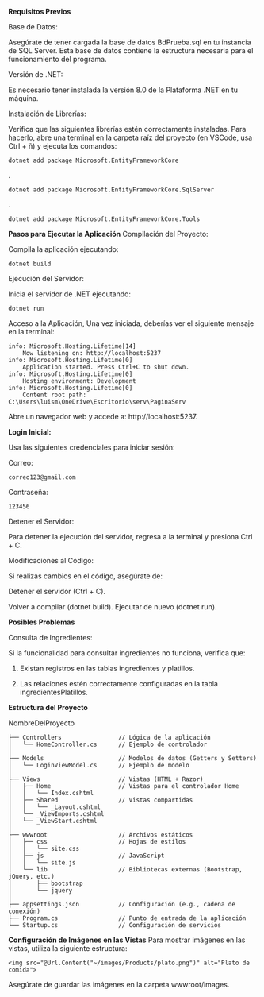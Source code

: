 **Requisitos Previos**

Base de Datos:

Asegúrate de tener cargada la base de datos BdPrueba.sql en tu instancia de SQL Server. Esta base de datos contiene la estructura necesaria para el funcionamiento del programa.

Versión de .NET:

Es necesario tener instalada la versión 8.0 de la Plataforma .NET en tu máquina.

Instalación de Librerías:

Verifica que las siguientes librerías estén correctamente instaladas. Para hacerlo, abre una terminal en la carpeta raíz del proyecto (en VSCode, usa Ctrl + ñ) y ejecuta los comandos:

    dotnet add package Microsoft.EntityFrameworkCore
.

    dotnet add package Microsoft.EntityFrameworkCore.SqlServer
.

    dotnet add package Microsoft.EntityFrameworkCore.Tools
**Pasos para Ejecutar la Aplicación**
Compilación del Proyecto:

Compila la aplicación ejecutando:

    dotnet build

Ejecución del Servidor:

Inicia el servidor de .NET ejecutando:

    dotnet run

Acceso a la Aplicación, Una vez iniciada, deberías ver el siguiente mensaje en la terminal:

    info: Microsoft.Hosting.Lifetime[14]
        Now listening on: http://localhost:5237
    info: Microsoft.Hosting.Lifetime[0]
        Application started. Press Ctrl+C to shut down.
    info: Microsoft.Hosting.Lifetime[0]
        Hosting environment: Development
    info: Microsoft.Hosting.Lifetime[0]
        Content root path: C:\Users\luism\OneDrive\Escritorio\serv\PaginaServ

Abre un navegador web y accede a: http://localhost:5237.

**Login Inicial:**

Usa las siguientes credenciales para iniciar sesión:
    
Correo: 
    
    correo123@gmail.com
    
Contraseña: 
    
    123456

Detener el Servidor:

Para detener la ejecución del servidor, regresa a la terminal y presiona Ctrl + C.

Modificaciones al Código:

Si realizas cambios en el código, asegúrate de:

Detener el servidor (Ctrl + C).

Volver a compilar (dotnet build).
Ejecutar de nuevo (dotnet run).

**Posibles Problemas**

Consulta de Ingredientes:

Si la funcionalidad para consultar ingredientes no funciona, verifica que:

1. Existan registros en las tablas ingredientes y platillos.

2. Las relaciones estén correctamente configuradas en la tabla ingredientesPlatillos.

**Estructura del Proyecto**

NombreDelProyecto

    ├── Controllers                // Lógica de la aplicación
    │   └── HomeController.cs      // Ejemplo de controlador
    │
    ├── Models                     // Modelos de datos (Getters y Setters)
    │   └── LoginViewModel.cs      // Ejemplo de modelo
    │
    ├── Views                      // Vistas (HTML + Razor)
    │   ├── Home                   // Vistas para el controlador Home
    │   │   └── Index.cshtml
    │   ├── Shared                 // Vistas compartidas
    │   │   └── _Layout.cshtml
    │   └── _ViewImports.cshtml
    │   └── _ViewStart.cshtml
    │
    ├── wwwroot                    // Archivos estáticos
    │   ├── css                    // Hojas de estilos
    │   │   └── site.css
    │   ├── js                     // JavaScript
    │   │   └── site.js
    │   └── lib                    // Bibliotecas externas (Bootstrap, jQuery, etc.)
    │       ├── bootstrap
    │       └── jquery
    │
    ├── appsettings.json           // Configuración (e.g., cadena de conexión)
    ├── Program.cs                 // Punto de entrada de la aplicación
    └── Startup.cs                 // Configuración de servicios

**Configuración de Imágenes en las Vistas**
Para mostrar imágenes en las vistas, utiliza la siguiente estructura:
    
    <img src="@Url.Content("~/images/Products/plato.png")" alt="Plato de comida">

Asegúrate de guardar las imágenes en la carpeta wwwroot/images.